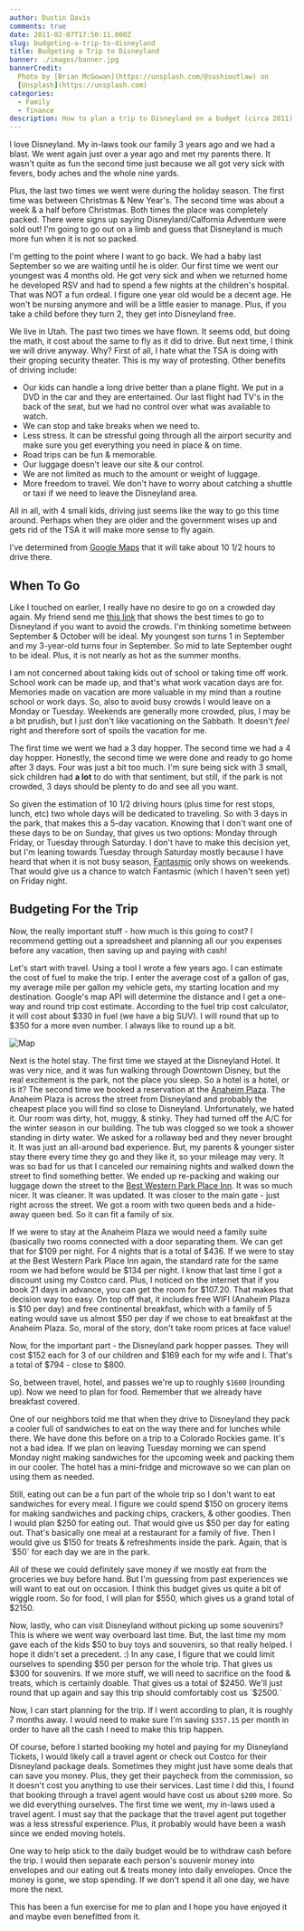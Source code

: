 ```yaml
---
author: Dustin Davis
comments: true
date: 2011-02-07T17:50:11.000Z
slug: budgeting-a-trip-to-disneyland
title: Budgeting a Trip to Disneyland
banner: ./images/banner.jpg
bannerCredit:
  Photo by [Brian McGowan](https://unsplash.com/@sushioutlaw) on
  [Unsplash](https://unsplash.com)
categories:
  - Family
  - finance
description: How to plan a trip to Disneyland on a budget (circa 2011)
---
```


I love Disneyland. My in-laws took our family 3 years ago and we had a blast. We
went again just over a year ago and met my parents there. It wasn't quite as fun
the second time just because we all got very sick with fevers, body aches and
the whole nine yards.

Plus, the last two times we went were during the holiday season. The first time
was between Christmas & New Year's. The second time was about a week & a half
before Christmas. Both times the place was completely packed. There were signs
up saying Disneyland/Calfornia Adventure were sold out! I'm going to go out on a
limb and guess that Disneyland is much more fun when it is not so packed.

I'm getting to the point where I want to go back. We had a baby last September
so we are waiting until he is older. Our first time we went our youngest was 4
months old. He got very sick and when we returned home he developed RSV and had
to spend a few nights at the children's hospital. That was NOT a fun ordeal. I
figure one year old would be a decent age. He won't be nursing anymore and will
be a little easier to manage. Plus, if you take a child before they turn 2, they
get into Disneyland free.

We live in Utah. The past two times we have flown. It seems odd, but doing the
math, it cost about the same to fly as it did to drive. But next time, I think
we will drive anyway. Why? First of all, I hate what the TSA is doing with their
groping security theater. This is my way of protesting. Other benefits of
driving include:

- Our kids can handle a long drive better than a plane flight. We put in a DVD
  in the car and they are entertained. Our last flight had TV's in the back of
  the seat, but we had no control over what was available to watch.
- We can stop and take breaks when we need to.
- Less stress. It can be stressful going through all the airport security and
  make sure you get everything you need in place & on time.
- Road trips can be fun & memorable.
- Our luggage doesn't leave our site & our control.
- We are not limited as much to the amount or weight of luggage.
- More freedom to travel. We don't have to worry about catching a shuttle or
  taxi if we need to leave the Disneyland area.

All in all, with 4 small kids, driving just seems like the way to go this time
around. Perhaps when they are older and the government wises up and gets rid of
the TSA it will make more sense to fly again.

I've determined from
[Google Maps](http://maps.google.com/maps?f=d&source=s_d&saddr=alpine,+ut&daddr=Disneyland,+Anaheim,+CA&hl=en&geocode=FaNEaQIdPmdW-Sl1nQYV1IBNhzGLyxgG0XVh9Q%3BFdDqAwIdTaf4-CmhS7LK19fcgDEIaO0fq0RPxg&mra=ls&sll=33.811152,-117.921971&sspn=0.025281,0.048752&g=Disneyland,+Anaheim,+CA&ie=UTF8&t=h&z=6)
that it will take about 10 1/2 hours to drive there.

## When To Go

Like I touched on earlier, I really have no desire to go on a crowded day again.
My friend send me
[this link](http://www.scottware.com.au/theme/feature/atend.htm) that shows the
best times to go to Disneyland if you want to avoid the crowds. I'm thinking
sometime between September & October will be ideal. My youngest son turns 1 in
September and my 3-year-old turns four in September. So mid to late September
ought to be ideal. Plus, it is not nearly as hot as the summer months.

I am not concerned about taking kids out of school or taking time off work.
School work can be made up, and that's what work vacation days are for. Memories
made on vacation are more valuable in my mind than a routine school or work
days. So, also to avoid busy crowds I would leave on a Monday or Tuesday.
Weekends are generally more crowded, plus, I may be a bit prudish, but I just
don't like vacationing on the Sabbath. It doesn't _feel_ right and therefore
sort of spoils the vacation for me.

The first time we went we had a 3 day hopper. The second time we had a 4 day
hopper. Honestly, the second time we were done and ready to go home after 3
days. Four was just a bit too much. I'm sure being sick with 3 small, sick
children had **a lot** to do with that sentiment, but still, if the park is not
crowded, 3 days should be plenty to do and see all you want.

So given the estimation of 10 1/2 driving hours (plus time for rest stops,
lunch, etc) two whole days will be dedicated to traveling. So with 3 days in the
park, that makes this a 5-day vacation. Knowing that I don't want one of these
days to be on Sunday, that gives us two options: Monday through Friday, or
Tuesday through Saturday. I don't have to make this decision yet, but I'm
leaning towards Tuesday through Saturday mostly because I have heard that when
it is not busy season,
[Fantasmic](http://disneyland.disney.go.com/disneyland/fantasmic/) only shows on
weekends. That would give us a chance to watch Fantasmic (which I haven't seen
yet) on Friday night.

## Budgeting For the Trip

Now, the really important stuff - how much is this going to cost? I recommend
getting out a spreadsheet and planning all our you expenses before any vacation,
then saving up and paying with cash!

Let's start with travel. Using a tool I wrote a few years ago. I can estimate
the cost of fuel to make the trip. I enter the average cost of a gallon of gas,
my average mile per gallon my vehicle gets, my starting location and my
destination. Google's map API will determine the distance and I get a one-way
and round trip cost estimate. According to the fuel trip cost calculator, it
will cost about $330 in fuel (we have a big SUV). I will round that up to $350
for a more even number. I always like to round up a bit.

![Map](./images/1.png)

Next is the hotel stay. The first time we stayed at the Disneyland Hotel. It was
very nice, and it was fun walking through Downtown Disney, but the real
excitement is the park, not the place you sleep. So a hotel is a hotel, or is
it? The second time we booked a reservation at the
[Anaheim Plaza](http://www.anaheimplazahotel.com/). The Anaheim Plaza is across
the street from Disneyland and probably the cheapest place you will find so
close to Disneyland. Unfortunately, we hated it. Our room was dirty, hot, muggy,
& stinky. They had turned off the A/C for the winter season in our building. The
tub was clogged so we took a shower standing in dirty water. We asked for a
rollaway bed and they never brought it. It was just an all-around bad
experience. But, my parents & younger sister stay there every time they go and
they like it, so your mileage may very. It was so bad for us that I canceled our
remaining nights and walked down the street to find something better. We ended
up re-packing and waking our luggage down the street to the
[Best Western Park Place Inn](https://parkplaceinnandminisuites.com/). It was so
much nicer. It was cleaner. It was updated. It was closer to the main gate -
just right across the street. We got a room with two queen beds and a hide-away
queen bed. So it can fit a family of six.

If we were to stay at the Anaheim Plaza we would need a family suite (basically
two rooms connected with a door separating them. We can get that for
$109 per night. For 4 nights that is a total of $436. If we were to stay at the
Best Western Park Place Inn again, the standard rate for the same room we had
before would be
$134 per night. I know that last time I got a discount using my Costco card. Plus, I noticed on the internet that if you book 21 days in advance, you can get the room for $107.20.
That makes that decision way too easy. On top off that, it includes free WIFI
(Anaheim Plaza is
$10 per day) and free continental breakfast, which with a family of 5 eating would save us almost $50
per day if we chose to eat breakfast at the Anaheim Plaza. So, moral of the
story, don't take room prices at face value!

Now, for the important part - the Disneyland park hopper passes. They will cost
$152 each for 3 of our children and $169 each for my wife and I. That's a total
of $794 - close to $800.

So, between travel, hotel, and passes we're up to roughly `$1600` (rounding up).
Now we need to plan for food. Remember that we already have breakfast covered.

One of our neighbors told me that when they drive to Disneyland they pack a
cooler full of sandwiches to eat on the way there and for lunches while there.
We have done this before on a trip to a Colorado Rockies game. It's not a bad
idea. If we plan on leaving Tuesday morning we can spend Monday night making
sandwiches for the upcoming week and packing them in our cooler. The hotel has a
mini-fridge and microwave so we can plan on using them as needed.

Still, eating out can be a fun part of the whole trip so I don't want to eat
sandwiches for every meal. I figure we could spend
$150 on grocery items for making sandwiches and packing chips, crackers, & other goodies. Then I would plan $250
for eating out. That would give us
$50 per day for eating out. That's basically one meal at a restaurant for a family of five. Then I would give us $150
for treats & refreshments inside the park. Again, that is `$50` for each day we
are in the park.

All of these we could definitely save money if we mostly eat from the groceries
we buy before hand. But I'm guessing from past experiences we will want to eat
out on occasion. I think this budget gives us quite a bit of wiggle room. So for
food, I will plan for $550, which gives us a grand total of $2150.

Now, lastly, who can visit Disneyland without picking up some souvenirs? This is
where we went way overboard last time. But, the last time my mom gave each of
the kids
$50 to buy toys and souvenirs, so that really helped. I hope it didn't set a precedent. :) In any case, I figure that we could limit ourselves to spending $50
per person for the whole trip. That gives us
$300 for souvenirs. If we more stuff, we will need to sacrifice on the food & treats, which is certainly doable. That gives us a total of $2450.
We'll just round that up again and say this trip should comfortably cost us
`$2500.`

Now, I can start planning for the trip. If I went according to plan, it is
roughly 7 months away. I would need to make sure I'm saving `$357.15` per month
in order to have all the cash I need to make this trip happen.

Of course, before I started booking my hotel and paying for my Disneyland
Tickets, I would likely call a travel agent or check out Costco for their
Disneyland package deals. Sometimes they might just have some deals that can
save you money. Plus, they get their paycheck from the commission, so it doesn't
cost you anything to use their services. Last time I did this, I found that
booking through a travel agent would have cost us about `$200` more. So we did
everything ourselves. The first time we went, my in-laws used a travel agent. I
must say that the package that the travel agent put together was a less
stressful experience. Plus, it probably would have been a wash since we ended
moving hotels.

One way to help stick to the daily budget would be to withdraw cash before the
trip. I would then separate each person's souvenir money into envelopes and our
eating out & treats money into daily envelopes. Once the money is gone, we stop
spending. If we don't spend it all one day, we have more the next.

This has been a fun exercise for me to plan and I hope you have enjoyed it and
maybe even benefitted from it.
